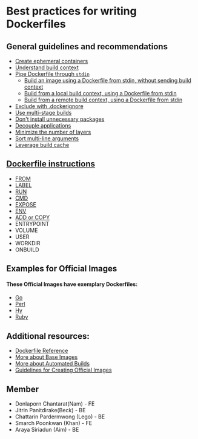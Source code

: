 # Best practices for writing Dockerfiles
## General guidelines and recommendations
- [Create ephemeral containers](https://github.com/chattarinpardermwong/Best-practices-for-writing-Dockerfiles-translate/blob/develop/Create%20ephemeral%20containers.md)
- [Understand build context](https://github.com/chattarinpardermwong/Best-practices-for-writing-Dockerfiles-translate/blob/develop/Understand%20build%20context.md)
- [Pipe Dockerfile through `stdin`](https://github.com/chattarinpardermwong/Best-practices-for-writing-Dockerfiles-translate/blob/develop/Pipe%20Dockerfile%20through%20stdin.md)
  - [Build an image using a Dockerfile from stdin, without sending build context](https://github.com/chattarinpardermwong/Best-practices-for-writing-Dockerfiles-translate/blob/develop/Build%20an%20image%20using%20a%20Dockerfile.md)
  - [Build from a local build context, using a Dockerfile from stdin](https://github.com/chattarinpardermwong/Best-practices-for-writing-Dockerfiles-translate/blob/develop/Build%20from%20a%20local%20build%20context.md)
  - [Build from a remote build context, using a Dockerfile from stdin](https://github.com/chattarinpardermwong/Best-practices-for-writing-Dockerfiles-translate/blob/develop/Build%20from%20a%20remote%20build%20context.md)
- [Exclude with .dockerignore](https://github.com/chattarinpardermwong/Best-practices-for-writing-Dockerfiles-translate/blob/develop/exclude.md)
- [Use multi-stage builds](https://github.com/chattarinpardermwong/Best-practices-for-writing-Dockerfiles-translate/blob/khan/Use-multi-stage-builds.md)
- [Don't install unnecessary packages](https://github.com/chattarinpardermwong/Best-practices-for-writing-Dockerfiles-translate/blob/khan/Use-multi-stage-builds.md)
- [Decouple applications](https://github.com/chattarinpardermwong/Best-practices-for-writing-Dockerfiles-translate/blob/khan/Decouple-applications.md)
- [Minimize the number of layers](https://github.com/chattarinpardermwong/Best-practices-for-writing-Dockerfiles-translate/blob/khan/Minimize-the-number-of-layers.md)
- [Sort multi-line arguments](https://github.com/chattarinpardermwong/Best-practices-for-writing-Dockerfiles-translate/blob/khan/Sort%20muiti-line-arguments.md)
- [Leverage build cache](https://github.com/chattarinpardermwong/Best-practices-for-writing-Dockerfiles-translate/blob/Beck/Leverage%20build%20cache.md)
## [Dockerfile instructions](https://github.com/chattarinpardermwong/Best-practices-for-writing-Dockerfiles-translate/blob/Beck/Dockerfile-instructions.md)
- [FROM](https://github.com/chattarinpardermwong/Best-practices-for-writing-Dockerfiles-translate/blob/Beck/FROM.md)
- [LABEL](https://github.com/chattarinpardermwong/Best-practices-for-writing-Dockerfiles-translate/blob/Beck/LABEL.md)
- [RUN](https://github.com/chattarinpardermwong/Best-practices-for-writing-Dockerfiles-translate/blob/Beck/RUN.md)
- [CMD](https://github.com/chattarinpardermwong/Best-practices-for-writing-Dockerfiles-translate/blob/chattarin/CMD.md)
- [EXPOSE](https://github.com/chattarinpardermwong/Best-practices-for-writing-Dockerfiles-translate/blob/chattarin/EXPOSE.md)
- [ENV](https://github.com/chattarinpardermwong/Best-practices-for-writing-Dockerfiles-translate/blob/chattarin/ENV.md)
- [ADD or COPY](https://github.com/chattarinpardermwong/Best-practices-for-writing-Dockerfiles-translate/blob/chattarin/ADD-COPY.md)
- ENTRYPOINT
- VOLUME
- USER
- WORKDIR
- ONBUILD
## Examples for Official Images
#### These Official Images have exemplary Dockerfiles:
  - [Go](https://hub.docker.com/_/golang/)
  - [Perl](https://hub.docker.com/_/perl/)
  - [Hy](https://hub.docker.com/_/hylang/)
  - [Ruby](https://hub.docker.com/_/ruby/)
## Additional resources:
  - [Dockerfile Reference](https://docs.docker.com/engine/)
  - [More about Base Images](https://docs.docker.com/develop/develop-images/baseimages/)
  - [More about Automated Builds](https://docs.docker.com/docker-hub/builds/)
  - [Guidelines for Creating Official Images](https://docs.docker.com/docker-hub/official_images/)
## Member  
  - Donlaporn Chantarat(Nam)      - FE
  - Jitrin Panitdirake(Beck)      - BE
  - Chattarin Pardermwong (Lego)  - BE
  - Smarch Poonkwan (Khan)        - FE
  - Araya Siriadun (Aim)          - BE
